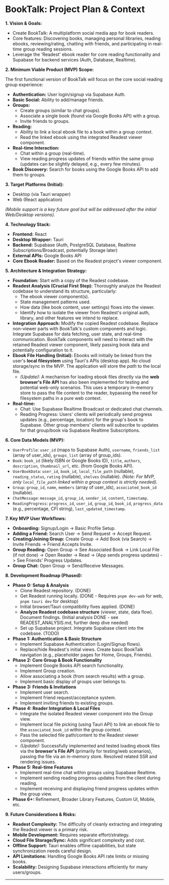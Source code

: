 # BookTalk: Project Plan & Context

**1. Vision & Goals:**

*   Create BookTalk: A multiplatform social media app for book readers.
*   Core features: Discovering books, managing personal libraries, reading ebooks, reviewing/rating, chatting with friends, and participating in real-time group reading sessions.
*   Leverage the 'Readest' ebook reader for core reading functionality and Supabase for backend services (Auth, Database, Realtime).

**2. Minimum Viable Product (MVP) Scope:**

The first functional version of BookTalk will focus on the core social reading group experience:

*   **Authentication:** User login/signup via Supabase Auth.
*   **Basic Social:** Ability to add/manage friends.
*   **Groups:**
    *   Create groups (similar to chat groups).
    *   Associate a single book (found via Google Books API) with a group.
    *   Invite friends to groups.
*   **Reading:**
    *   Ability to link a local ebook file to a book within a group context.
    *   Read the linked ebook using the integrated Readest viewer component.
*   **Real-time Interaction:**
    *   Chat within a group (real-time).
    *   View reading progress updates of friends within the same group (updates can be slightly delayed, e.g., every few minutes).
*   **Book Discovery:** Search for books using the Google Books API to add them to groups.

**3. Target Platforms (Initial):**

*   Desktop (via Tauri wrapper)
*   Web (React application)

*(Mobile support is a key future goal but will be addressed after the initial Web/Desktop versions).*

**4. Technology Stack:**

*   **Frontend:** React
*   **Desktop Wrapper:** Tauri
*   **Backend:** Supabase (Auth, PostgreSQL Database, Realtime Subscriptions/Broadcast, potentially Storage later)
*   **External APIs:** Google Books API
*   **Core Ebook Reader:** Based on the Readest project's viewer component.

**5. Architecture & Integration Strategy:**

*   **Foundation:** Start with a copy of the Readest codebase.
*   **Readest Analysis (Crucial First Step):** Thoroughly analyze the Readest codebase to understand its structure, particularly:
    *   The ebook viewer component(s).
    *   State management patterns used.
    *   How data (like book content, user settings) flows into the viewer.
    *   Identify how to isolate the viewer from Readest's original auth, library, and other features we intend to replace.
*   **Integration Approach:** Modify the copied Readest codebase. Replace non-viewer parts with BookTalk's custom components and logic. Integrate Supabase for data fetching, user state, and real-time communication. BookTalk components will need to interact with the retained Readest viewer component, likely passing book data and potentially configuration to it.
*   **Ebook File Handling (Initial):** Ebooks will initially be linked from the user's **local filesystem** using Tauri's APIs (desktop app). No cloud storage/sync in the MVP. The application will store the *path* to the local file. 
    *   *(Update):* A mechanism for loading ebook files directly via the **web browser's File API** has also been implemented for testing and potential web-only scenarios. This uses a temporary in-memory store to pass the file content to the reader, bypassing the need for filesystem paths in a pure web context.
*   **Real-time:**
    *   Chat: Use Supabase Realtime Broadcast or dedicated chat channels.
    *   Reading Progress: Users' clients will periodically send progress updates (e.g., percentage, location) for the group's book to Supabase. Other group members' clients will subscribe to updates for that group/book via Supabase Realtime Subscriptions.

**6. Core Data Models (MVP):**

*   `UserProfile`: `user_id` (maps to Supabase Auth), `username`, `friends_list` (array of user\_ids), `groups_list` (array of group\_ids).
*   `Book`: `book_id` (likely ISBN or Google Books ID), `title`, `authors`, `description`, `thumbnail_url`, etc. (from Google Books API).
*   `UserBookData`: `user_id`, `book_id`, `local_file_path` (nullable), `reading_status`, `rating` (nullable), `shelves` (nullable). *(Note: For MVP, only `local_file_path` linked within a group context is strictly needed).*
*   `Group`: `group_id`, `name`, `members` (array of user\_ids), `associated_book_id` (nullable).
*   `ChatMessage`: `message_id`, `group_id`, `sender_id`, `content`, `timestamp`.
*   `ReadingProgress`: `progress_id`, `user_id`, `group_id`, `book_id`, `progress_data` (e.g., percentage, CFI string), `last_updated_timestamp`.

**7. Key MVP User Workflows:**

*   **Onboarding:** Signup/Login -> Basic Profile Setup.
*   **Adding a Friend:** Search User -> Send Request -> Accept Request.
*   **Creating/Joining Group:** Create Group -> Add Book (via Search) -> Invite Friends -> Friend Accepts Invite.
*   **Group Reading:** Open Group -> See Associated Book -> Link Local File (if not done) -> Open Reader -> Read -> (App sends progress updates) -> See Friends' Progress Updates.
*   **Group Chat:** Open Group -> Send/Receive Messages.

**8. Development Roadmap (Phased):**

*   **Phase 0: Setup & Analysis**
    *   Clone Readest repository. (DONE)
    *   Get Readest running locally. (DONE - Requires `pnpm dev-web` for web, `pnpm tauri dev` for desktop)
    *   Initial browser/Tauri compatibility fixes applied. (DONE)
    *   **Analyze Readest codebase structure** (viewer, state, data flow). Document findings. (Initial analysis DONE - see READEST_ANALYSIS.md, further deep dive needed)
    *   Set up Supabase project. Integrate Supabase client into the codebase. (TODO)
*   **Phase 1: Authentication & Basic Structure**
    *   Implement Supabase Authentication (Login/Signup flows).
    *   Replace/hide Readest's initial views. Create basic BookTalk navigation (e.g., placeholder pages for Home, Groups, Friends).
*   **Phase 2: Core Group & Book Functionality**
    *   Implement Google Books API search functionality.
    *   Implement Group creation.
    *   Allow associating a book (from search results) with a group.
    *   Implement basic display of groups user belongs to.
*   **Phase 3: Friends & Invitations**
    *   Implement user search.
    *   Implement friend request/acceptance system.
    *   Implement inviting friends to existing groups.
*   **Phase 4: Reader Integration & Local Files**
    *   Integrate the isolated Readest viewer component into the Group view.
    *   Implement local file picking (using Tauri API) to link an ebook file to the `associated_book_id` within the group context.
    *   Pass the selected file path/content to the Readest viewer component.
    *   *(Update):* Successfully implemented and tested loading ebook files via the **browser's File API** (primarily for testing/web scenarios), passing the file via an in-memory store. Resolved related SSR and rendering issues.
*   **Phase 5: Real-time Features**
    *   Implement real-time chat within groups using Supabase Realtime.
    *   Implement sending reading progress updates from the client during reading.
    *   Implement receiving and displaying friend progress updates within the group view.
*   **Phase 6+:** Refinement, Broader Library Features, Custom UI, Mobile, etc.

**9. Future Considerations & Risks:**

*   **Readest Complexity:** The difficulty of cleanly extracting and integrating the Readest viewer is a primary risk.
*   **Mobile Development:** Requires separate effort/strategy.
*   **Cloud File Storage/Sync:** Adds significant complexity and cost.
*   **Offline Support:** Tauri enables offline capabilities, but state synchronization needs careful design.
*   **API Limitations:** Handling Google Books API rate limits or missing books.
*   **Scalability:** Designing Supabase interactions efficiently for many users/groups.

--- 